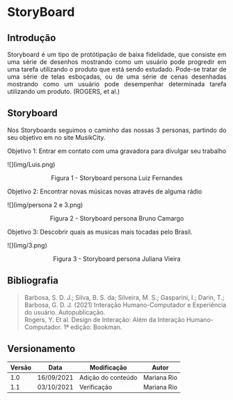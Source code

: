 # StoryBoard

## Introdução

<p style="text-align: justify">
Storyboard é um tipo de protótipação de baixa fidelidade, que consiste em uma série de desenhos mostrando como um usuário pode progredir em uma tarefa utilizando o produto que está sendo estudado. Pode-se tratar de uma série de telas esboçadas, ou de uma série de cenas desenhadas mostrando como um usuário pode desempenhar determinada tarefa utilizando um produto. (ROGERS, et al.) 
</p>

## Storyboard
<p style="text-align: justify">
Nos Storyboards seguimos o caminho das nossas 3 personas, partindo do seu objetivo em no site MusikCity. 
</p>
<p style="text-align: justify">
Objetivo 1: Entrar em contato com uma gravadora para divulgar seu trabalho
</p>
![](img/Luis.png)

<p style="text-align: center">
Figura 1 - Storyboard persona Luiz Fernandes
</p>

<p style="text-align: justify">
Objetivo 2: Encontrar novas músicas novas através de alguma rádio 
</p>
![](img/persona 2 e 3.png)
<p style="text-align: center">
Figura 2 - Storyboard persona Bruno Camargo
</p>

<p style="text-align: justify">
Objetivo 3: Descobrir quais as musicas mais tocadas pelo Brasil.
</p>
![](img/3.png)
<p style="text-align: center">
Figura 3 - Storyboard persona Juliana Vieira
</p>

## Bibliografia
>Barbosa, S. D. J.; Silva, B. S. da; Silveira, M. S.; Gasparini, I.; Darin, T.; Barbosa, G. D. J. (2021) Interação Humano-Computador e Experiência do usuário. Autopublicação.<br>
>Rogers, Y. Et al. Design de Interação: Além da Interação Humano-Computador. 1ª edição: Bookman.

## Versionamento
Versão|Data      |Modificação        |Autor
------|----------|-------------------|--------
1.0   |16/09/2021|Adição do conteúdo |Mariana Rio
1.1   |03/10/2021|Verificação        |Mariana Rio
